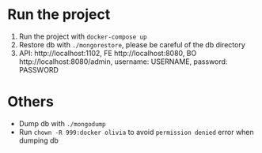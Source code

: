 # Run the project
1. Run the project with `docker-compose up`
2. Restore db with `./mongorestore`, please be careful of the db directory
3. API: http://localhost:1102, FE http://localhost:8080, BO http://localhost:8080/admin, username: USERNAME, password: PASSWORD

# Others
* Dump db with `./mongodump`
* Run `chown -R 999:docker olivia` to avoid `permission denied` error when dumping db
